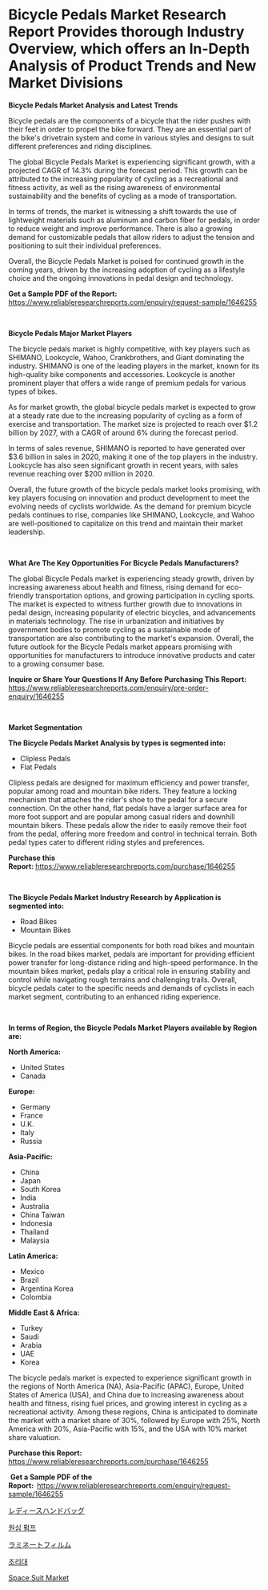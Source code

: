 <p><h1>Bicycle Pedals Market Research Report Provides thorough Industry Overview, which offers an In-Depth Analysis of Product Trends and New Market Divisions</h1></p><p><strong>Bicycle Pedals Market Analysis and Latest Trends</strong></p>
<p><p>Bicycle pedals are the components of a bicycle that the rider pushes with their feet in order to propel the bike forward. They are an essential part of the bike's drivetrain system and come in various styles and designs to suit different preferences and riding disciplines.</p><p>The global Bicycle Pedals Market is experiencing significant growth, with a projected CAGR of 14.3% during the forecast period. This growth can be attributed to the increasing popularity of cycling as a recreational and fitness activity, as well as the rising awareness of environmental sustainability and the benefits of cycling as a mode of transportation. </p><p>In terms of trends, the market is witnessing a shift towards the use of lightweight materials such as aluminum and carbon fiber for pedals, in order to reduce weight and improve performance. There is also a growing demand for customizable pedals that allow riders to adjust the tension and positioning to suit their individual preferences.</p><p>Overall, the Bicycle Pedals Market is poised for continued growth in the coming years, driven by the increasing adoption of cycling as a lifestyle choice and the ongoing innovations in pedal design and technology.</p></p>
<p><strong>Get a Sample PDF of the Report:&nbsp;</strong> <a href="https://www.reliableresearchreports.com/enquiry/request-sample/1646255">https://www.reliableresearchreports.com/enquiry/request-sample/1646255</a></p>
<p>&nbsp;</p>
<p><strong>Bicycle Pedals Major Market Players</strong></p>
<p><p>The bicycle pedals market is highly competitive, with key players such as SHIMANO, Lookcycle, Wahoo, Crankbrothers, and Giant dominating the industry. SHIMANO is one of the leading players in the market, known for its high-quality bike components and accessories. Lookcycle is another prominent player that offers a wide range of premium pedals for various types of bikes.</p><p>As for market growth, the global bicycle pedals market is expected to grow at a steady rate due to the increasing popularity of cycling as a form of exercise and transportation. The market size is projected to reach over $1.2 billion by 2027, with a CAGR of around 6% during the forecast period.</p><p>In terms of sales revenue, SHIMANO is reported to have generated over $3.6 billion in sales in 2020, making it one of the top players in the industry. Lookcycle has also seen significant growth in recent years, with sales revenue reaching over $200 million in 2020.</p><p>Overall, the future growth of the bicycle pedals market looks promising, with key players focusing on innovation and product development to meet the evolving needs of cyclists worldwide. As the demand for premium bicycle pedals continues to rise, companies like SHIMANO, Lookcycle, and Wahoo are well-positioned to capitalize on this trend and maintain their market leadership.</p></p>
<p>&nbsp;</p>
<p><strong>What Are The Key Opportunities For Bicycle Pedals Manufacturers?</strong></p>
<p><p>The global Bicycle Pedals market is experiencing steady growth, driven by increasing awareness about health and fitness, rising demand for eco-friendly transportation options, and growing participation in cycling sports. The market is expected to witness further growth due to innovations in pedal design, increasing popularity of electric bicycles, and advancements in materials technology. The rise in urbanization and initiatives by government bodies to promote cycling as a sustainable mode of transportation are also contributing to the market's expansion. Overall, the future outlook for the Bicycle Pedals market appears promising with opportunities for manufacturers to introduce innovative products and cater to a growing consumer base.</p></p>
<p><strong>Inquire or Share Your Questions If Any Before Purchasing This Report:</strong> <a href="https://www.reliableresearchreports.com/enquiry/pre-order-enquiry/1646255">https://www.reliableresearchreports.com/enquiry/pre-order-enquiry/1646255</a></p>
<p>&nbsp;</p>
<p><strong>Market Segmentation</strong></p>
<p><strong>The Bicycle Pedals Market Analysis by types is segmented into:</strong></p>
<p><ul><li>Clipless Pedals</li><li>Flat Pedals</li></ul></p>
<p><p>Clipless pedals are designed for maximum efficiency and power transfer, popular among road and mountain bike riders. They feature a locking mechanism that attaches the rider's shoe to the pedal for a secure connection. On the other hand, flat pedals have a larger surface area for more foot support and are popular among casual riders and downhill mountain bikers. These pedals allow the rider to easily remove their foot from the pedal, offering more freedom and control in technical terrain. Both pedal types cater to different riding styles and preferences.</p></p>
<p><strong>Purchase this Report:&nbsp;</strong><a href="https://www.reliableresearchreports.com/purchase/1646255">https://www.reliableresearchreports.com/purchase/1646255</a></p>
<p>&nbsp;</p>
<p><strong>The Bicycle Pedals Market Industry Research by Application is segmented into:</strong></p>
<p><ul><li>Road Bikes</li><li>Mountain Bikes</li></ul></p>
<p><p>Bicycle pedals are essential components for both road bikes and mountain bikes. In the road bikes market, pedals are important for providing efficient power transfer for long-distance riding and high-speed performance. In the mountain bikes market, pedals play a critical role in ensuring stability and control while navigating rough terrains and challenging trails. Overall, bicycle pedals cater to the specific needs and demands of cyclists in each market segment, contributing to an enhanced riding experience.</p></p>
<p>&nbsp;</p>
<p><strong>In terms of Region, the Bicycle Pedals Market Players available by Region are:</strong></p>
<p>
    <p> <strong> North America: </strong>
        <ul>
            <li>United States</li>
            <li>Canada</li>
        </ul>
        </p> 
    <p> <strong> Europe: </strong>
        <ul>
            <li>Germany</li>
            <li>France</li>
            <li>U.K.</li>
            <li>Italy</li>
            <li>Russia</li>
        </ul>
        </p> 
    <p> <strong> Asia-Pacific: </strong>
        <ul>
            <li>China</li>
            <li>Japan</li>
            <li>South Korea</li>
            <li>India</li>
            <li>Australia</li>
            <li>China Taiwan</li>
            <li>Indonesia</li>
            <li>Thailand</li>
            <li>Malaysia</li>
        </ul>
        </p> 
    <p> <strong> Latin America: </strong>
        <ul>
            <li>Mexico</li>
            <li>Brazil</li>
            <li>Argentina Korea</li>
            <li>Colombia</li>
        </ul>
        </p> 
    <p> <strong> Middle East & Africa: </strong>
        <ul>
            <li>Turkey</li>
            <li>Saudi</li>
            <li>Arabia</li>
            <li>UAE</li>
            <li>Korea</li>
        </ul>
    </p>
    </p>
<p><p>The bicycle pedals market is expected to experience significant growth in the regions of North America (NA), Asia-Pacific (APAC), Europe, United States of America (USA), and China due to increasing awareness about health and fitness, rising fuel prices, and growing interest in cycling as a recreational activity. Among these regions, China is anticipated to dominate the market with a market share of 30%, followed by Europe with 25%, North America with 20%, Asia-Pacific with 15%, and the USA with 10% market share valuation.</p></p>
<p><strong>Purchase this Report: </strong><a href="https://www.reliableresearchreports.com/purchase/1646255">https://www.reliableresearchreports.com/purchase/1646255</a></p>
<p>&nbsp;<strong>Get a Sample PDF of the Report:&nbsp;&nbsp;</strong><a href="https://www.reliableresearchreports.com/enquiry/request-sample/1646255">https://www.reliableresearchreports.com/enquiry/request-sample/1646255</a></p>
<p><strong></strong></p>
<p><p><a href="https://medium.com/@nofrinla/%E3%83%AC%E3%83%87%E3%82%A3%E3%83%BC%E3%82%B9%E3%83%8F%E3%83%B3%E3%83%89%E3%83%90%E3%83%83%E3%82%B0%E5%B8%82%E5%A0%B4%E3%81%AE%E3%82%B7%E3%82%A7%E3%82%A2%E3%81%AE%E9%80%B2%E5%8C%96%E3%81%A8%E5%B8%82%E5%A0%B4%E6%88%90%E9%95%B7%E3%81%AE%E3%83%88%E3%83%AC%E3%83%B3%E3%83%892024%E5%B9%B4-2031%E5%B9%B4-3c36f4de199c">レディースハンドバッグ</a></p><p><a href="https://medium.com/@ppekbp22499696/%EC%9B%90%EC%8B%AC-%ED%8E%8C%ED%94%84-%EC%8B%9C%EC%9E%A5-%EC%A2%85%EB%A5%98-%EC%9D%91%EC%9A%A9-%EB%B0%8F-%EC%A7%80%EB%A6%AC%EC%97%90-%EB%8C%80%ED%95%9C-%ED%8F%AC%EA%B4%84%EC%A0%81%EC%9D%B8-%ED%8F%89%EA%B0%80-177c73dca569">원심 펌프</a></p><p><a href="https://medium.com/@nofrinla/%E3%83%A9%E3%83%9F%E3%83%8D%E3%83%BC%E3%83%88%E3%83%95%E3%82%A3%E3%83%AB%E3%83%A0%E5%B8%82%E5%A0%B4-%E6%88%90%E5%8A%9F%E3%81%99%E3%82%8B%E3%83%93%E3%82%B8%E3%83%8D%E3%82%B9%E6%88%A6%E7%95%A5%E3%81%AE%E9%8D%B52031%E5%B9%B4%E3%81%BE%E3%81%A7%E3%81%AE%E4%BA%88%E6%B8%AC-fdce765a9435">ラミネートフィルム</a></p><p><a href="https://medium.com/@pwbbmsbwwv85/%EC%B9%B4%EC%9A%B4%ED%84%B0%ED%83%91-%EC%8B%9C%EC%9E%A5-%EC%9C%A0%ED%98%95-%EC%9D%91%EC%9A%A9-%EB%B0%8F-%EC%A7%80%EB%A6%AC%EC%97%90-%EB%8C%80%ED%95%9C-%ED%8F%AC%EA%B4%84%EC%A0%81-%ED%8F%89%EA%B0%80-17f1d458f41f">조리대</a></p><p><a href="https://github.com/pgtimber/Market-Research-Report-List-1/blob/main/space-suit-market.md">Space Suit Market</a></p></p>